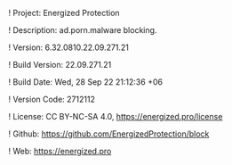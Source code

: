 ! Project: Energized Protection

! Description: ad.porn.malware blocking.

! Version: 6.32.0810.22.09.271.21

! Build Version: 22.09.271.21

! Build Date: Wed, 28 Sep 22 21:12:36 +06

! Version Code: 2712112

! License: CC BY-NC-SA 4.0, https://energized.pro/license

! Github: https://github.com/EnergizedProtection/block

! Web: https://energized.pro
